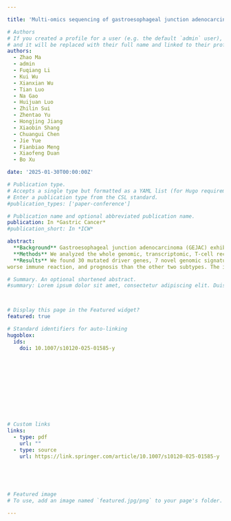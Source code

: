 ```yaml
---

title: 'Multi-omics sequencing of gastroesophageal junction adenocarcinoma reveals prognosis-relevant key factors and a novel immunogenomic classification'

# Authors
# If you created a profile for a user (e.g. the default `admin` user), write the username (folder name) here
# and it will be replaced with their full name and linked to their profile.
authors:
  - Zhao Ma
  - admin
  - Fuqiang Li
  - Kui Wu
  - Xianxian Wu
  - Tian Luo
  - Na Gao
  - Huijuan Luo
  - Zhilin Sui
  - Zhentao Yu
  - Hongjing Jiang
  - Xiaobin Shang
  - Chuangui Chen
  - Jie Yue
  - Fianbiao Meng
  - Xiaofeng Duan
  - Bo Xu

date: '2025-01-30T00:00:00Z'

# Publication type.
# Accepts a single type but formatted as a YAML list (for Hugo requirements).
# Enter a publication type from the CSL standard.
#publication_types: ['paper-conference']

# Publication name and optional abbreviated publication name.
publication: In *Gastric Cancer*
#publication_short: In *ICW*

abstract: 
  **Background** Gastroesophageal junction adenocarcinoma (GEJAC) exhibits distinct molecular characteristics due to its unique anatomical location. We sought to investigate effective and reliable molecular classification of GEJAC to guide personalized treatment.
  **Methods** We analyzed the whole genomic, transcriptomic, T-cell receptor repertoires, and immunohistochemical data in 92 GEJAC patients and delineated the landscape of genetic and immune alterations. In addition to COSMIC nomenclature, the de novo nomenclature was also utilized to define signatures and investigate their correlation with survival. A novel molecular subtype was developed and validated in other cohorts.
  **Results** We found 30 mutated driver genes, 7 novel genomic signatures, 3 copy-number variations, and 2 V-J gene usages related to prognosis that were not identified in previous study. A high frequency of COSMIC-SBS-384–1 and De novoSV-32-A was associated with more neoantigen generation and a better survival. Using 19 molecular features, we identified three immune-related subtypes (immune inflamed, intermediate, and deserted) with discrete profiles of genomic signatures, immune status, and clinical outcome. The immune deserted subtype (27.2%) was characterized by an earlier KRAS mutation, 
worse immune reaction, and prognosis than the other two subtypes. The immune inflamed subtypes exhibited the highest levels of neoantigens, TCR/pMHC-binding strength, CD8+T-cell infiltration, IFN-α/γ response pathways, and survival rate.

# Summary. An optional shortened abstract.
#summary: Lorem ipsum dolor sit amet, consectetur adipiscing elit. Duis posuere tellus ac convallis placerat. Proin tincidunt magna sed ex sollicitudin condimentum.



# Display this page in the Featured widget?
featured: true

# Standard identifiers for auto-linking
hugoblox:
  ids:
    doi: 10.1007/s10120-025-01585-y
        
        
        
        
        
        
        
        
        
          

# Custom links
links:
  - type: pdf
    url: ""
  - type: source
    url: https://link.springer.com/article/10.1007/s10120-025-01585-y
        
        
        
        

# Featured image
# To use, add an image named `featured.jpg/png` to your page's folder.

---
```



